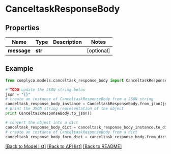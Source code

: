 # CanceltaskResponseBody


## Properties

Name | Type | Description | Notes
------------ | ------------- | ------------- | -------------
**message** | **str** |  | [optional] 

## Example

```python
from complyco.models.canceltask_response_body import CanceltaskResponseBody

# TODO update the JSON string below
json = "{}"
# create an instance of CanceltaskResponseBody from a JSON string
canceltask_response_body_instance = CanceltaskResponseBody.from_json(json)
# print the JSON string representation of the object
print CanceltaskResponseBody.to_json()

# convert the object into a dict
canceltask_response_body_dict = canceltask_response_body_instance.to_dict()
# create an instance of CanceltaskResponseBody from a dict
canceltask_response_body_form_dict = canceltask_response_body.from_dict(canceltask_response_body_dict)
```
[[Back to Model list]](../README.md#documentation-for-models) [[Back to API list]](../README.md#documentation-for-api-endpoints) [[Back to README]](../README.md)



